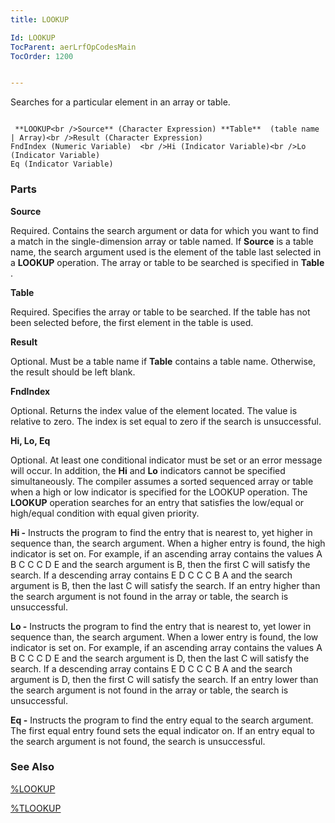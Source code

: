 ```yaml
---
title: LOOKUP

Id: LOOKUP
TocParent: aerLrfOpCodesMain
TocOrder: 1200


---
```


Searches for a particular element in an array or table.

```

 **LOOKUP<br />Source** (Character Expression) **Table**  (table name | Array)<br />Result (Character Expression)
FndIndex (Numeric Variable)  <br />Hi (Indicator Variable)<br />Lo (Indicator Variable)
Eq (Indicator Variable)
```

### Parts

**Source** 

Required. Contains the search argument or data for which you want to find a match in the single-dimension array or table named. If **Source** is a table name, the search argument used is the element of the table last selected in a **LOOKUP** operation. The array or table to be searched is specified in **Table** .


**Table** 

Required. Specifies the array or table to be searched. If the table has not been selected before, the first element in the table is used.


**Result** 

Optional. Must be a table name if **Table** contains a table name. Otherwise, the result should be left blank.


**FndIndex** 

Optional. Returns the index value of the element located. The value is relative to zero. The index is set equal to zero if the search is unsuccessful.


**Hi, Lo, Eq** 

Optional. At least one conditional indicator must be set or an error message will occur. In addition, the **Hi** and **Lo** indicators cannot be specified simultaneously. The compiler assumes a sorted sequenced array or table when a high or low indicator is specified for the LOOKUP operation. The **LOOKUP** operation searches for an entry that satisfies the low/equal or high/equal condition with equal given priority. 

**Hi -** Instructs the program to find the entry that is nearest to, yet higher in sequence than, the search argument. When a higher entry is found, the high indicator is set on. For example, if an ascending array contains the values A B C C C D E and the search argument is B, then the first C will satisfy the search. If a descending array contains E D C C C B A and the search argument is B, then the last C will satisfy the search. If an entry higher than the search argument is not found in the array or table, the search is unsuccessful. 

**Lo -** Instructs the program to find the entry that is nearest to, yet lower in sequence than, the search argument. When a lower entry is found, the low indicator is set on. For example, if an ascending array contains the values A B C C C D E and the search argument is D, then the last C will satisfy the search. If a descending array contains E D C C C B A and the search argument is D, then the first C will satisfy the search. If an entry lower than the search argument is not found in the array or table, the search is unsuccessful. 

**Eq -** Instructs the program to find the entry equal to the search argument. The first equal entry found sets the equal indicator on. If an entry equal to the search argument is not found, the search is unsuccessful.


### See Also
[%LOOKUP](LOOKUP_Function.html)

[%TLOOKUP](TLOOKUP_Function.html) 

